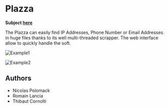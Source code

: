 # Plazza

**Subject [here](https://github.com/thibautcornolti/Plazza/blob/master/Subject.pdf)**

The Plazza can easily find IP Addresses, Phone Number or Email Addresses in huge files thanks to its well multi-threaded scrapper.
The web interface allow to quickly handle the soft.

![Example1](https://i.imgur.com/7NamRoX.png)

![Example2](https://imgur.com/bYhYpTj.png)

## Authors

* Nicolas Polomack
* Romain Lancia
* Thibaut Cornolti
